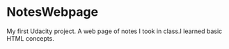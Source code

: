 # NotesWebpage
My first Udacity project. A web page of notes I took in class.I learned basic HTML concepts.
